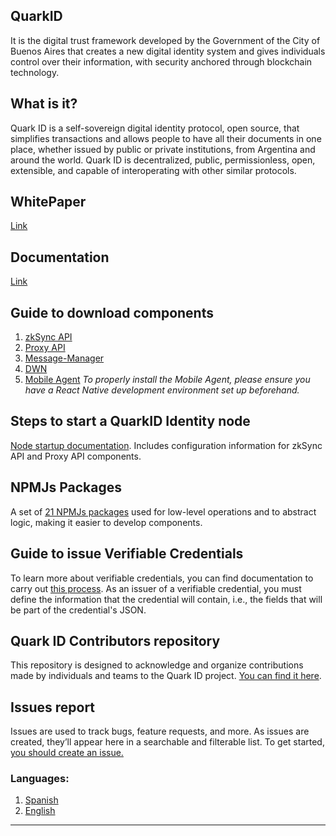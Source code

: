 ## QuarkID

It is the digital trust framework developed by the Government of the City of Buenos Aires that creates a new digital identity system and gives individuals control over their information, with security anchored through blockchain technology.

## What is it?

Quark ID is a self-sovereign digital identity protocol, open source, that simplifies transactions and allows people to have all their documents in one place, whether issued by public or private institutions, from Argentina and around the world. Quark ID is decentralized, public, permissionless, open, extensible, and capable of interoperating with other similar protocols.

## WhitePaper

[Link](https://github.com/ssi-quarkid/WhitePaper)

## Documentation
[Link](https://docs.quarkid.org/en/)

## Guide to download components

1. [zkSync API](https://github.com/ssi-quarkid/api-zkSync)
2. [Proxy API](https://github.com/ssi-quarkid/api-proxy)
3. [Message-Manager](https://github.com/ssi-quarkid/message-manager)
4. [DWN](https://github.com/ssi-quarkid/dwn)
5. [Mobile Agent](https://github.com/ssi-quarkid/agente-mobile) *To properly install the Mobile Agent, please ensure you have a React Native development environment set up beforehand.*

## Steps to start a QuarkID Identity node
[Node startup documentation](https://github.com/ssi-quarkid/Nodo-QuickStart). Includes configuration information for zkSync API and Proxy API components.

## NPMJs Packages
A set of [21 NPMJs packages](https://github.com/ssi-quarkid/Paquetes-NPMjs) used for low-level operations and to abstract logic, making it easier to develop components.

## Guide to issue Verifiable Credentials

To learn more about verifiable credentials, you can find documentation to carry out [this process](https://docs.quarkid.org/en/Quickstart/Creacion%20de%20una%20VC/). As an issuer of a verifiable credential, you must define the information that the credential will contain, i.e., the fields that will be part of the credential's JSON.

## Quark ID Contributors repository

This repository is designed to acknowledge and organize contributions made by individuals and teams to the Quark ID project. [You can find it here](https://github.com/ssi-quarkid/contributions).

## Issues report
Issues are used to track bugs, feature requests, and more. As issues are created, they’ll appear here in a searchable and filterable list. To get started, [you should create an issue.](https://github.com/ssi-quarkid/contributions/issues)

### Languages:
1. [Spanish](https://github.com/ssi-quarkid/.github/blob/main/profile/README_ES.md)
2. [English](https://github.com/ssi-quarkid/.github/blob/main/profile/README.md)

-----------------------------------------------------------------------------------------
